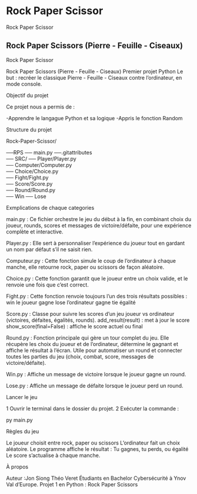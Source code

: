 # Rock Paper Scissor
 
Rock Paper Scissor
 
## Rock Paper Scissors (Pierre - Feuille - Ciseaux) ##

Rock Paper Scissor
 
Rock Paper Scissors (Pierre - Feuille - Ciseaux)
Premier projet Python 
Le but : recréer le classique Pierre - Feuille - Ciseaux contre l’ordinateur, en mode console.


Objectif du projet

Ce projet nous a permis de :

 -Apprendre le langague Python et sa logique 
 -Appris le fonction Random 



Structure du projet


Rock-Paper-Scissor/

 ──RPS
 ── main.py 
 ──.gitattributes              
  ── SRC/
    ── Player/Player.py   
    ── Computer/Computer.py   
    ── Choice/Choice.py  
    ── Fight/Fight.py     
    ── Score/Score.py     
    ── Round/Round.py  
    ── Win
    ── Lose   

 Exmplications de chaque categories 

 main.py :
 Ce fichier orchestre le jeu du début à la fin, en combinant choix du joueur, rounds, scores et messages de victoire/défaite, pour une expérience complète et interactive.
 
 Player.py :
 Elle sert à personnaliser l’expérience du joueur tout en gardant un nom par défaut s’il ne saisit rien.

 Computeur.py : 
 Cette fonction simule le coup de l’ordinateur à chaque manche, elle retourne rock, paper ou scissors de façon aléatoire.

 Choice.py : 
 Cette fonction garantit que le joueur entre un choix valide, et le renvoie une fois que c’est correct.

 Fight.py :
 Cette fonction renvoie toujours l’un des trois résultats possibles :
 win  le joueur gagne
 lose  l’ordinateur gagne
 tie  égalité

Score.py : 
Classe pour suivre les scores d’un jeu joueur vs ordinateur (victoires, défaites, égalités, rounds).
add_result(result) : met à jour le score
show_score(final=False) : affiche le score actuel ou final

Round.py : 
Fonction principale qui gère un tour complet du jeu. Elle récupère les choix du joueur et de l’ordinateur, détermine le gagnant et affiche le résultat à l’écran. Utile pour automatiser un round et connecter toutes les parties du jeu (choix, combat, score, messages de victoire/défaite).

Win.py :
Affiche un message de victoire lorsque le joueur gagne un round.

Lose.py :
Affiche un message de défaite lorsque le joueur perd un round.

Lancer le jeu

1 Ouvrir le terminal dans le dossier du projet.
2 Exécuter la commande :

py main.py


Règles du jeu

 Le joueur choisit entre rock, paper ou scissors
 L’ordinateur fait un choix aléatoire.
Le programme affiche le résultat :
  Tu gagnes, tu perds, ou égalité 
 Le score s’actualise à chaque manche.


 À propos

Auteur :Jon Siong Théo Veret
Étudiants en Bachelor Cybersécurité à Ynov Val d’Europe.
Projet 1 en Python : Rock Paper Scissors



